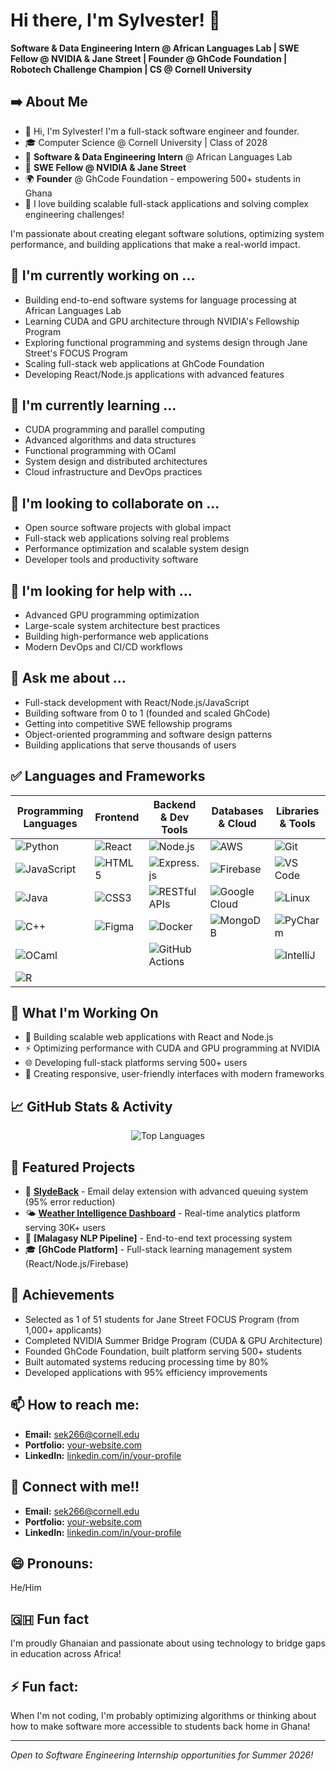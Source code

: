 # Hi there, I'm Sylvester! 👋
**Software & Data Engineering Intern @ African Languages Lab | SWE Fellow @ NVIDIA & Jane Street | Founder @ GhCode Foundation | Robotech Challenge Champion | CS @ Cornell University**

## ➡️ About Me
* 👋 Hi, I'm Sylvester! I'm a full-stack software engineer and founder.
* 🎓 Computer Science @ Cornell University | Class of 2028  
* 💼 **Software & Data Engineering Intern** @ African Languages Lab  
* 🚀 **SWE Fellow @ NVIDIA & Jane Street**  
* 🌍 **Founder** @ GhCode Foundation - empowering 500+ students in Ghana
* 🎯 I love building scalable full-stack applications and solving complex engineering challenges!

I'm passionate about creating elegant software solutions, optimizing system performance, and building applications that make a real-world impact.

## 🔭 I'm currently working on ...
- Building end-to-end software systems for language processing at African Languages Lab
- Learning CUDA and GPU architecture through NVIDIA's Fellowship Program
- Exploring functional programming and systems design through Jane Street's FOCUS Program
- Scaling full-stack web applications at GhCode Foundation
- Developing React/Node.js applications with advanced features

## 🌱 I'm currently learning ...
- CUDA programming and parallel computing
- Advanced algorithms and data structures
- Functional programming with OCaml
- System design and distributed architectures
- Cloud infrastructure and DevOps practices

## 👯 I'm looking to collaborate on ...
- Open source software projects with global impact
- Full-stack web applications solving real problems
- Performance optimization and scalable system design
- Developer tools and productivity software

## 🤔 I'm looking for help with ...
- Advanced GPU programming optimization
- Large-scale system architecture best practices
- Building high-performance web applications
- Modern DevOps and CI/CD workflows

## 💬 Ask me about ...
- Full-stack development with React/Node.js/JavaScript
- Building software from 0 to 1 (founded and scaled GhCode)
- Getting into competitive SWE fellowship programs
- Object-oriented programming and software design patterns
- Building applications that serve thousands of users

## ✅ Languages and Frameworks

| **Programming Languages** | **Frontend** | **Backend & Dev Tools** | **Databases & Cloud** | **Libraries & Tools** |
|---------------------------|--------------|-------------------------|----------------------|------------------------|
| ![Python](https://img.shields.io/badge/-Python-3776AB?style=flat&logo=python&logoColor=white) | ![React](https://img.shields.io/badge/-React-61DAFB?style=flat&logo=react&logoColor=black) | ![Node.js](https://img.shields.io/badge/-Node.js-339933?style=flat&logo=node.js&logoColor=white) | ![AWS](https://img.shields.io/badge/-AWS-232F3E?style=flat&logo=amazon-aws&logoColor=white) | ![Git](https://img.shields.io/badge/-Git-F05032?style=flat&logo=git&logoColor=white) |
| ![JavaScript](https://img.shields.io/badge/-JavaScript-F7DF1E?style=flat&logo=javascript&logoColor=black) | ![HTML5](https://img.shields.io/badge/-HTML5-E34F26?style=flat&logo=html5&logoColor=white) | ![Express.js](https://img.shields.io/badge/-Express.js-000000?style=flat&logo=express&logoColor=white) | ![Firebase](https://img.shields.io/badge/-Firebase-FFCA28?style=flat&logo=firebase&logoColor=black) | ![VS Code](https://img.shields.io/badge/-VS%20Code-007ACC?style=flat&logo=visual-studio-code&logoColor=white) |
| ![Java](https://img.shields.io/badge/-Java-007396?style=flat&logo=java&logoColor=white) | ![CSS3](https://img.shields.io/badge/-CSS3-1572B6?style=flat&logo=css3&logoColor=white) | ![RESTful APIs](https://img.shields.io/badge/-REST-FF6C37?style=flat&logo=postman&logoColor=white) | ![Google Cloud](https://img.shields.io/badge/-Google%20Cloud-4285F4?style=flat&logo=google-cloud&logoColor=white) | ![Linux](https://img.shields.io/badge/-Linux-FCC624?style=flat&logo=linux&logoColor=black) |
| ![C++](https://img.shields.io/badge/-C++-00599C?style=flat&logo=c%2B%2B&logoColor=white) | ![Figma](https://img.shields.io/badge/-Figma-F24E1E?style=flat&logo=figma&logoColor=white) | ![Docker](https://img.shields.io/badge/-Docker-2496ED?style=flat&logo=docker&logoColor=white) | ![MongoDB](https://img.shields.io/badge/-MongoDB-47A248?style=flat&logo=mongodb&logoColor=white) | ![PyCharm](https://img.shields.io/badge/-PyCharm-000000?style=flat&logo=pycharm&logoColor=white) |
| ![OCaml](https://img.shields.io/badge/-OCaml-EC6813?style=flat&logo=ocaml&logoColor=white) | | ![GitHub Actions](https://img.shields.io/badge/-GitHub%20Actions-2088FF?style=flat&logo=github-actions&logoColor=white) | | ![IntelliJ](https://img.shields.io/badge/-IntelliJ-000000?style=flat&logo=intellij-idea&logoColor=white) |
| ![R](https://img.shields.io/badge/-R-276DC3?style=flat&logo=r&logoColor=white) | | | | |

## 🚀 What I'm Working On
- 🔧 Building scalable web applications with React and Node.js
- ⚡ Optimizing performance with CUDA and GPU programming at NVIDIA
- 🌐 Developing full-stack platforms serving 500+ users
- 📱 Creating responsive, user-friendly interfaces with modern frameworks

## 📈 GitHub Stats & Activity

<div align="center">
  
![Top Languages](https://github-readme-stats.vercel.app/api/top-langs/?username=kpeis695&layout=compact&theme=radical&hide_border=true&count_private=true)

</div>

## 🎯 Featured Projects
- 📧 **[SlydeBack](https://github.com/kpeis695/SlydeBack)** - Email delay extension with advanced queuing system (95% error reduction)
- 🌤️ **[Weather Intelligence Dashboard](https://ithaca-weather-dashboard.onrender.com/)** - Real-time analytics platform serving 30K+ users
- 🔧 **[Malagasy NLP Pipeline]** - End-to-end text processing system
- 🎓 **[GhCode Platform]** - Full-stack learning management system (React/Node.js/Firebase)

## 🌟 Achievements
- Selected as 1 of 51 students for Jane Street FOCUS Program (from 1,000+ applicants)
- Completed NVIDIA Summer Bridge Program (CUDA & GPU Architecture)
- Founded GhCode Foundation, built platform serving 500+ students
- Built automated systems reducing processing time by 80%
- Developed applications with 95% efficiency improvements

## 📫 How to reach me:
- **Email:** sek266@cornell.edu
- **Portfolio:** [your-website.com](https://kpeis695.github.io)
- **LinkedIn:** [linkedin.com/in/your-profile](https://www.linkedin.com/in/ks200/)

## 🤝 Connect with me!!
- **Email:** sek266@cornell.edu
- **Portfolio:** [your-website.com](https://kpeis695.github.io)
- **LinkedIn:** [linkedin.com/in/your-profile](https://www.linkedin.com/in/ks200/)

## 😄 Pronouns:
He/Him

## 🇬🇭 Fun fact
I'm proudly Ghanaian and passionate about using technology to bridge gaps in education across Africa!

## ⚡ Fun fact:
When I'm not coding, I'm probably optimizing algorithms or thinking about how to make software more accessible to students back home in Ghana!

---
*Open to Software Engineering Internship opportunities for Summer 2026!*
